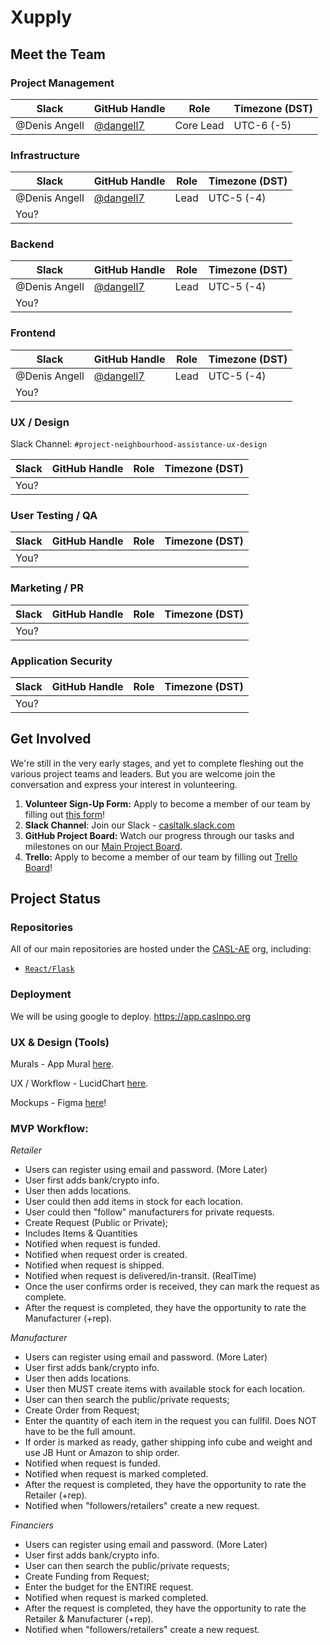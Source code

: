 # Xupply

## Meet the Team

### Project Management

| Slack              | GitHub Handle                                          | Role                         | Timezone (DST) |
|--------------------|--------------------------------------------------------|------------------------------|----------------|
| @Denis Angell      | [@dangell7](https://github.com/dangell7)               | Core Lead                    | UTC-6 (-5)     |

### Infrastructure

| Slack                | GitHub Handle                                          | Role | Timezone (DST) |
|----------------------|--------------------------------------------------------|------|----------------|
| @Denis Angell        | [@dangell7](https://github.com/dangell7)               | Lead | UTC-5 (-4)     |
| You?                 |                                                        |      |                |

### Backend

| Slack                | GitHub Handle                                          | Role | Timezone (DST) |
|----------------------|--------------------------------------------------------|------|----------------|
| @Denis Angell        | [@dangell7](https://github.com/dangell7)               | Lead | UTC-5 (-4)     |
| You?                 |                                                        |      |                |

### Frontend

| Slack                       | GitHub Handle                                          | Role | Timezone (DST) |
|-----------------------------|--------------------------------------------------------|------|----------------|
| @Denis Angell               | [@dangell7](https://github.com/dangell7)               | Lead | UTC-5 (-4)     |
| You?                        |                                                        |      |                |

### UX / Design

Slack Channel: `#project-neighbourhood-assistance-ux-design`

| Slack                | GitHub Handle                                          | Role        | Timezone (DST) |
|----------------------|--------------------------------------------------------|-------------|----------------|
| You?                 |                                                        |             |                |

### User Testing / QA

| Slack                | GitHub Handle                                          | Role        | Timezone (DST) |
|----------------------|--------------------------------------------------------|-------------|----------------|
| You?                 |                                                        |             |                |

### Marketing / PR

| Slack                | GitHub Handle                                          | Role        | Timezone (DST) |
|----------------------|--------------------------------------------------------|-------------|----------------|
| You?                 |                                                        |             |                |

### Application Security

| Slack                | GitHub Handle                                          | Role     | Timezone (DST) |
|----------------------|--------------------------------------------------------|----------|----------------|
| You?                 |                                                        |          |                |


## Get Involved

We're still in the very early stages,
and yet to complete fleshing out the various project teams and leaders.
But you are welcome join the conversation and express your interest in
volunteering.

1. **Volunteer Sign-Up Form:** Apply to become a member of our team by filling out
  [this form](https://forms.gle/1gVTDcNw6AD6roLE9)!
2. **Slack Channel**: Join our Slack - [casltalk.slack.com](https://join.slack.com/t/casltalk/shared_invite/zt-d00vatoz-rBxT2nqeMmkyn_xgqq0hGw)
3. **GitHub Project Board:** Watch our progress through our tasks and milestones on our [Main Project Board](https://github.com/CASL-AE/supplyme-admin/projects/1).
4. **Trello:** Apply to become a member of our team by filling out
  [Trello Board](https://trello.com/invite/b/BlUmk2MZ/2e323240da99eafd0e16e0431feaf6f3/xupply-application)!

## Project Status

### Repositories

All of our main repositories are hosted under the
[CASL-AE](https://github.com/CASL-AE) org,
including:
  * [`React/Flask`](https://github.com/CASL-AE/supplyme-admin/)

### Deployment

We will be using google to deploy.
https://app.caslnpo.org


### UX & Design (Tools)

Murals - App Mural [here](https://app.mural.co/).

UX / Workflow - LucidChart [here](https://www.lucidchart.com).

Mockups - Figma [here](https://www.figma.com)!

### MVP Workflow:
*Retailer*
- Users can register using email and password. (More Later)
- User first adds bank/crypto info.
- User then adds locations.
- User could then add items in stock for each location.
- User could then "follow" manufacturers for private requests.
- Create Request (Public or Private);
- Includes Items & Quantities
- Notified when request is funded.
- Notified when request order is created.
- Notified when request is shipped.
- Notified when request is delivered/in-transit. (RealTime)
- Once the user confirms order is received, they can mark the request as complete.
- After the request is completed, they have the opportunity to rate the Manufacturer (+rep).

*Manufacturer*
- Users can register using email and password. (More Later)
- User first adds bank/crypto info.
- User then adds locations.
- User then MUST create items with available stock for each location.
- User can then search the public/private requests;
- Create Order from Request;
- Enter the quantity of each item in the request you can fullfil. Does NOT have to be the full amount.
- If order is marked as ready, gather shipping info cube and weight and use JB Hunt or Amazon to ship order.
- Notified when request is funded.
- Notified when request is marked completed.
- After the request is completed, they have the opportunity to rate the Retailer (+rep).
- Notified when "followers/retailers" create a new request.

*Financiers*
- Users can register using email and password. (More Later)
- User first adds bank/crypto info.
- User can then search the public/private requests;
- Create Funding from Request;
- Enter the budget for the ENTIRE request.
- Notified when request is marked completed.
- After the request is completed, they have the opportunity to rate the Retailer & Manufacturer (+rep).
- Notified when "followers/retailers" create a new request.
